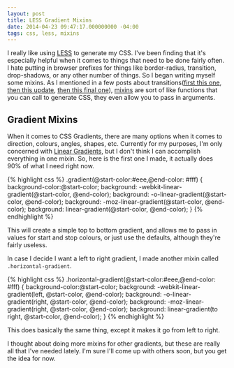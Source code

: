 ```yaml
---
layout: post
title: LESS Gradient Mixins
date: 2014-04-23 09:47:17.000000000 -04:00
tags: css, less, mixins
---
```

I really like using [LESS](http://lesscss.org"target="_blank) to generate my CSS. I've been finding that it's especially helpful when it comes to things that need to be done fairly often. I hate putting in browser prefixes for things like border-radius, transition, drop-shadows, or any other number of things. So I began writing myself some mixins. As I mentioned in a few posts about transitions([first this one](/blog/2014/04/13/less-mixins/), [then this update](/blog/2014/04/14/a-little-update-to-transitions/), [then this final one](/blog/2014/04/14/css-transitions/)), [mixins](http://lesscss.org/features/#mixins-feature"target="_blank) are sort of like functions that you can call to generate CSS, they even allow you to pass in arguments.


## Gradient Mixins
When it comes to CSS Gradients, there are many options when it comes to direction, colours, angles, shapes, etc. Currently for my purposes, I'm only concerned with [Linear Gradients](/blog/2014/04/25/linear-gradients-with-css/), but I don't think I can accomplish everything in one mixin. So, here is the first one I made, it actually does 90% of what I need right now.

{% highlight css %}
.gradient(@start-color:#eee,@end-color: #fff) {
	background-color:@start-color;
    background: -webkit-linear-gradient(@start-color, @end-color);
    background: -o-linear-gradient(@start-color, @end-color);
    background: -moz-linear-gradient(@start-color, @end-color);
    background: linear-gradient(@start-color, @end-color);
}
{% endhighlight %}

This will create a simple top to bottom gradient, and allows me to pass in values for start and stop colours, or just use the defaults, although they're fairly useless.

In case I decide I want a left to right gradient, I made another mixin called `.horizontal-gradient`.

{% highlight css %}
.horizontal-gradient(@start-color:#eee,@end-color: #fff) {
	background-color:@start-color;
    background: -webkit-linear-gradient(left, @start-color, @end-color);
    background: -o-linear-gradient(right, @start-color, @end-color);
    background: -moz-linear-gradient(right, @start-color, @end-color);
    background: linear-gradient(to right, @start-color, @end-color);
}
{% endhighlight %}


This does basically the same thing, except it makes it go from left to right.

I thought about doing more mixins for other gradients, but these are really all that I've needed lately. I'm sure I'll come up with others soon, but you get the idea for now.
